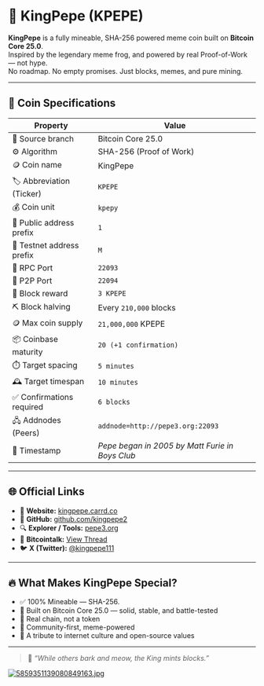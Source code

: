 # 👑 KingPepe (KPEPE)

**KingPepe** is a fully mineable, SHA-256 powered meme coin built on **Bitcoin Core 25.0**.  
Inspired by the legendary meme frog, and powered by real Proof-of-Work — not hype.  
No roadmap. No empty promises. Just blocks, memes, and pure mining.

---

## 🧬 Coin Specifications

| Property                  | Value                                   |
|---------------------------|-----------------------------------------|
| 🔗 Source branch           | Bitcoin Core 25.0                       |
| ⚙️ Algorithm               | SHA-256 (Proof of Work)                |
| 🪙 Coin name              | KingPepe                                |
| 🏷️ Abbreviation (Ticker)  | `KPEPE`                                 |
| 💰 Coin unit              | `kpepy`                                 |
| 🧾 Public address prefix   | `1`                                     |
| 🧪 Testnet address prefix | `M`                                     |
| 🔌 RPC Port               | `22093`                                 |
| 🔗 P2P Port               | `22094`                                 |
| 🎁 Block reward           | `3 KPEPE`                              |
| ⛏️ Block halving          | Every `210,000` blocks                  |
| 🪙 Max coin supply         | `21,000,000` KPEPE                      |
| 📦 Coinbase maturity      | `20 (+1 confirmation)`                 |
| ⏱️ Target spacing         | `5 minutes`                             |
| 🕰️ Target timespan        | `10 minutes`                            |
| ✅ Confirmations required  | `6 blocks`                              |
| 🖧 Addnodes (Peers)        | `addnode=http://pepe3.org:22093` |
| 📜 Timestamp               | *Pepe began in 2005 by Matt Furie in Boys Club* |

---

## 🌐 Official Links

- 🏰 **Website:** [kingpepe.carrd.co](https://kingpepe.carrd.co/)  
- 🧠 **GitHub:** [github.com/kingpepe2](https://github.com/kingpepe2)  
- 🔍 **Explorer / Tools:** [pepe3.org](https://pepe3.org/)  
- 💬 **Bitcointalk:** [View Thread](https://bitcointalk.org/index.php?topic=5535932.msg65194149#msg65194149)  
- 🐦 **X (Twitter):** [@kingpepe111](https://x.com/kingpepe111?s=21)

---

## 🔥 What Makes KingPepe Special?

- ✅ 100% Mineable — SHA-256.
- 💎 Built on Bitcoin Core 25.0 — solid, stable, and battle-tested  
- 🧱 Real chain, not a token  
- 👑 Community-first, meme-powered  
- 📜 A tribute to internet culture and open-source values

---

> 💬 *“While others bark and meow, the King mints blocks.”*




[![5859351139080849163.jpg](https://i.postimg.cc/J0pwQtT4/5859351139080849163.jpg)](https://postimg.cc/p551WVbg)


